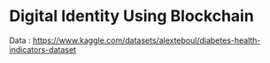 # Digital Identity Using Blockchain

Data : https://www.kaggle.com/datasets/alexteboul/diabetes-health-indicators-dataset